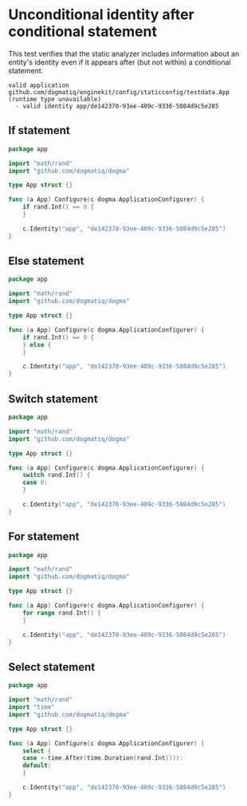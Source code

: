 # Unconditional identity after conditional statement

This test verifies that the static analyzer includes information about an
entity's identity even if it appears after (but not within) a conditional
statement.

```au:output
valid application github.com/dogmatiq/enginekit/config/staticconfig/testdata.App (runtime type unavailable)
  - valid identity app/de142370-93ee-409c-9336-5084d9c5e285
```

## If statement

```go au:input
package app

import "math/rand"
import "github.com/dogmatiq/dogma"

type App struct {}

func (a App) Configure(c dogma.ApplicationConfigurer) {
	if rand.Int() == 0 {
	}

	c.Identity("app", "de142370-93ee-409c-9336-5084d9c5e285")
}
```

## Else statement

```go au:input
package app

import "math/rand"
import "github.com/dogmatiq/dogma"

type App struct {}

func (a App) Configure(c dogma.ApplicationConfigurer) {
	if rand.Int() == 0 {
	} else {
	}

	c.Identity("app", "de142370-93ee-409c-9336-5084d9c5e285")
}
```

## Switch statement

```go au:input
package app

import "math/rand"
import "github.com/dogmatiq/dogma"

type App struct {}

func (a App) Configure(c dogma.ApplicationConfigurer) {
	switch rand.Int() {
	case 0:
	}

	c.Identity("app", "de142370-93ee-409c-9336-5084d9c5e285")
}
```

## For statement

```go au:input
package app

import "math/rand"
import "github.com/dogmatiq/dogma"

type App struct {}

func (a App) Configure(c dogma.ApplicationConfigurer) {
	for range rand.Int() {
	}

	c.Identity("app", "de142370-93ee-409c-9336-5084d9c5e285")
}
```

## Select statement

```go au:input
package app

import "math/rand"
import "time"
import "github.com/dogmatiq/dogma"

type App struct {}

func (a App) Configure(c dogma.ApplicationConfigurer) {
	select {
	case <-time.After(time.Duration(rand.Int())):
	default:
	}

	c.Identity("app", "de142370-93ee-409c-9336-5084d9c5e285")
}
```
